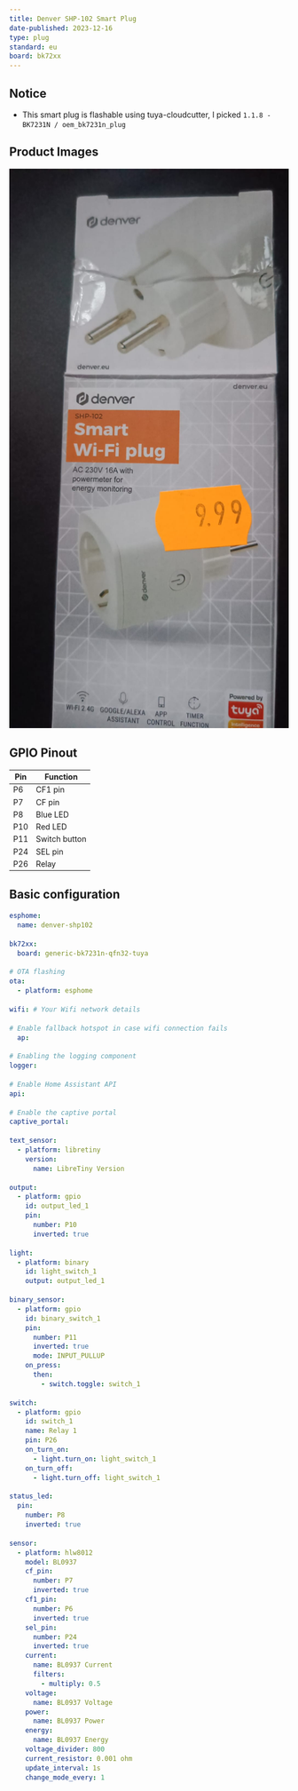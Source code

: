 ```yaml
---
title: Denver SHP-102 Smart Plug
date-published: 2023-12-16
type: plug
standard: eu
board: bk72xx
---
```


## Notice

- This smart plug is flashable using tuya-cloudcutter, I picked `1.1.8 - BK7231N / oem_bk7231n_plug`

## Product Images

![plug with box](denver-shp-102-box.jpg)

## GPIO Pinout

| Pin | Function      |
| --- | ------------- |
| P6  | CF1 pin       |
| P7  | CF pin        |
| P8  | Blue LED      |
| P10 | Red LED       |
| P11 | Switch button |
| P24 | SEL pin       |
| P26 | Relay         |

## Basic configuration

```yml
esphome:
  name: denver-shp102

bk72xx:
  board: generic-bk7231n-qfn32-tuya
    
# OTA flashing
ota:
  - platform: esphome

wifi: # Your Wifi network details
  
# Enable fallback hotspot in case wifi connection fails  
  ap:

# Enabling the logging component
logger:

# Enable Home Assistant API
api:

# Enable the captive portal
captive_portal:

text_sensor:
  - platform: libretiny
    version:
      name: LibreTiny Version

output:
  - platform: gpio
    id: output_led_1
    pin:
      number: P10
      inverted: true

light:
  - platform: binary
    id: light_switch_1
    output: output_led_1

binary_sensor:
  - platform: gpio
    id: binary_switch_1
    pin:
      number: P11
      inverted: true
      mode: INPUT_PULLUP
    on_press:
      then:
        - switch.toggle: switch_1

switch:
  - platform: gpio
    id: switch_1
    name: Relay 1
    pin: P26
    on_turn_on:
      - light.turn_on: light_switch_1
    on_turn_off:
      - light.turn_off: light_switch_1

status_led:
  pin:
    number: P8
    inverted: true

sensor:
  - platform: hlw8012
    model: BL0937
    cf_pin:
      number: P7
      inverted: true
    cf1_pin:
      number: P6
      inverted: true
    sel_pin:
      number: P24
      inverted: true
    current:
      name: BL0937 Current
      filters:
        - multiply: 0.5
    voltage:
      name: BL0937 Voltage
    power:
      name: BL0937 Power
    energy:
      name: BL0937 Energy
    voltage_divider: 800
    current_resistor: 0.001 ohm
    update_interval: 1s
    change_mode_every: 1
```
